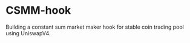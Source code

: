 # CSMM-hook
Building a constant sum market maker hook for stable coin trading pool using UniswapV4.
